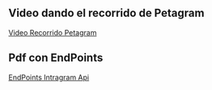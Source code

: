 ## Video dando el recorrido de Petagram

[Video Recorrido Petagram](https://www.youtube.com/watch?v=GunXnNOIanU&feature=youtu.be)

## Pdf con EndPoints
[EndPoints Intragram Api](https://github.com/EiderDiaz/Imagen_Corporativa/blob/master/endpoints.pdf)
 




